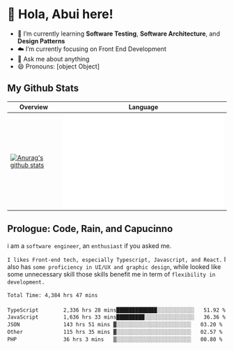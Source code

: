 # 👋 Hola, Abui here!

- 🌱 I’m currently learning **Software Testing**, **Software Architecture**, and **Design Patterns**
- ☁️ I’m currently focusing on Front End Development
- 💬 Ask me about anything
- 😄 Pronouns: [object Object]

## My Github Stats

| Overview | Language |
| --- | --- |
|[![Anurag's github stats](https://github-readme-stats.vercel.app/api?username=abui-am&count_private=true)](https://github.com/anuraghazra/github-readme-stats)|![Language](https://raw.githubusercontent.com/abui-am/stats/c6455f656dfce7acd3951e5ec5b25d72af0b2ee3/generated/languages.svg)|

## Prologue: Code, Rain, and Capucinno
i am a `software engineer`, an `enthusiast` if you asked me. 

`I likes Front-end tech, especially Typescript, Javascript, and React.` I also has `some proficiency in UI/UX and graphic design`, while looked like some unnecessary skill those skills benefit me in term of `flexibility in development.`


<!--START_SECTION:waka-->

```txt
Total Time: 4,384 hrs 47 mins

TypeScript        2,336 hrs 28 mins█████████████░░░░░░░░░░░░   51.92 %
JavaScript        1,636 hrs 33 mins█████████░░░░░░░░░░░░░░░░   36.36 %
JSON              143 hrs 51 mins ▓░░░░░░░░░░░░░░░░░░░░░░░░   03.20 %
Other             115 hrs 35 mins ▓░░░░░░░░░░░░░░░░░░░░░░░░   02.57 %
PHP               36 hrs 3 mins   ▒░░░░░░░░░░░░░░░░░░░░░░░░   00.80 %
```

<!--END_SECTION:waka-->
